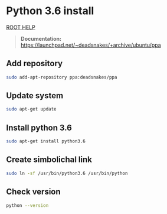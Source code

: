 # Python 3.6 install

[ROOT HELP](../HELP.md)

> **Documentation:** https://launchpad.net/~deadsnakes/+archive/ubuntu/ppa

## Add repository

```bash
sudo add-apt-repository ppa:deadsnakes/ppa
```
## Update system

```bash
sudo apt-get update
```
## Install python 3.6

```bash
sudo apt-get install python3.6
```

## Create simbolichal link

```bash
sudo ln -sf /usr/bin/python3.6 /usr/bin/python
```

## Check version

```bash
python --version
```